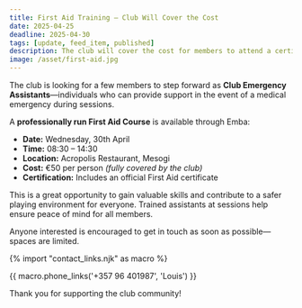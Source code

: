 ```yaml
---
title: First Aid Training – Club Will Cover the Cost
date: 2025-04-25
deadline: 2025-04-30
tags: [update, feed_item, published]
description: The club will cover the cost for members to attend a certified first aid course and help ensure safety during our sessions.
image: /asset/first-aid.jpg
---
```


The club is looking for a few members to step forward as **Club Emergency Assistants**—individuals who can provide support in the event of a medical emergency during sessions.

A **professionally run First Aid Course** is available through Emba:

- **Date:** Wednesday, 30th April  
- **Time:** 08:30 – 14:30  
- **Location:** Acropolis Restaurant, Mesogi  
- **Cost:** €50 per person *(fully covered by the club)*  
- **Certification:** Includes an official First Aid certificate  

This is a great opportunity to gain valuable skills and contribute to a safer playing environment for everyone. Trained assistants at sessions help ensure peace of mind for all members.

Anyone interested is encouraged to get in touch as soon as possible—spaces are limited.


{% import "contact_links.njk" as macro %}


{{ macro.phone_links('+357 96 401987', 'Louis') }}


Thank you for supporting the club community!
